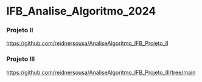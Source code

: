 # IFB_Analise_Algoritmo_2024

### Projeto II
https://github.com/reidnersousa/AnaliseAlgoritmo_IFB_Projeto_II
### Projeto III
https://github.com/reidnersousa/AnaliseAlgoritmo_IFB_Projeto_III/tree/main
